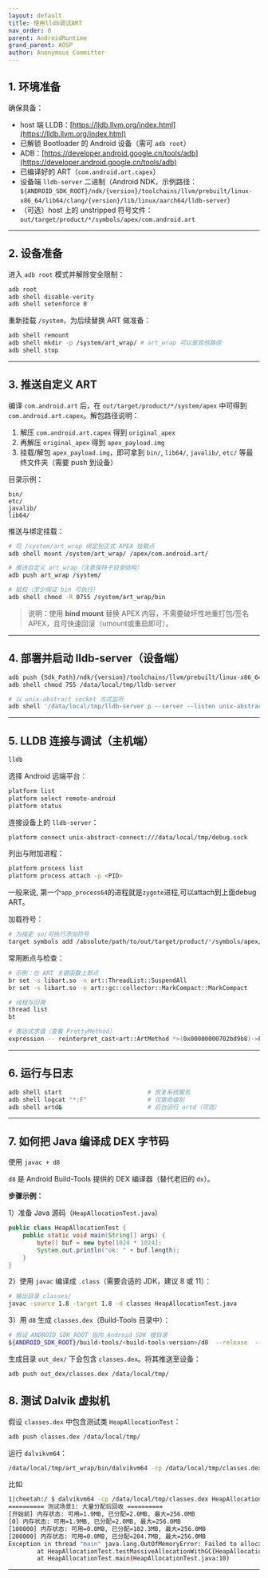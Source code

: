 ```yaml
---
layout: default
title: 使用lldb调试ART
nav_order: 0
parent: AndroidRuntime
grand_parent: AOSP
author: Anonymous Committer
---
```


## 1. 环境准备

确保具备：

* host 端 LLDB：[https://lldb.llvm.org/index.html](https://lldb.llvm.org/index.html)
* 已解锁 Bootloader 的 Android 设备（需可 `adb root`）
* ADB：[https://developer.android.google.cn/tools/adb](https://developer.android.google.cn/tools/adb)
* 已编译好的 ART（`com.android.art.capex`）
* 设备端 `lldb-server` 二进制（Android NDK，示例路径：`${ANDROID_SDK_ROOT}/ndk/{version}/toolchains/llvm/prebuilt/linux-x86_64/lib64/clang/{version}/lib/linux/aarch64/lldb-server`）
* （可选）host 上的 unstripped 符号文件：`out/target/product/*/symbols/apex/com.android.art`

---

## 2. 设备准备

进入 `adb root` 模式并解除安全限制：

```bash
adb root
adb shell disable-verity
adb shell setenforce 0
```

重新挂载 `/system`，为后续替换 ART 做准备：

```bash
adb shell remount
adb shell mkdir -p /system/art_wrap/ # art_wrap 可以是其他路径
adb shell stop
```

---

## 3. 推送自定义 ART

编译 `com.android.art` 后，在 `out/target/product/*/system/apex` 中可得到 `com.android.art.capex`。解包路径说明：

1. 解压 `com.android.art.capex` 得到 `original_apex`
2. 再解压 `original_apex` 得到 `apex_payload.img`
3. 挂载/解包 `apex_payload.img`，即可拿到 `bin/`, `lib64/`, `javalib/`, `etc/` 等最终文件夹（需要 push 到设备）

目录示例：

```text
bin/
etc/
javalib/
lib64/
```

推送与绑定挂载：

```bash
# 将 /system/art_wrap 绑定到正式 APEX 挂载点
adb shell mount /system/art_wrap/ /apex/com.android.art/

# 推送自定义 art_wrap（注意保持子目录结构）
adb push art_wrap /system/

# 赋权（至少保证 bin 可执行）
adb shell chmod -R 0755 /system/art_wrap/bin
```

> 说明：使用 **bind mount** 替换 APEX 内容，不需要破坏性地重打包/签名 APEX，且可快速回滚（umount或重启即可）。

---

## 4. 部署并启动 lldb-server（设备端）

```bash
adb push {Sdk_Path}/ndk/{version}/toolchains/llvm/prebuilt/linux-x86_64/lib64/clang/{version}/lib/linux/aarch64/lldb-server /data/local/tmp
adb shell chmod 755 /data/local/tmp/lldb-server

# 以 unix-abstract socket 方式监听
adb shell '/data/local/tmp/lldb-server p --server --listen unix-abstract:///data/local/tmp/debug.sock'
```

---

## 5. LLDB 连接与调试（主机端）

```bash
lldb
```

选择 Android 远端平台：

```bash
platform list
platform select remote-android
platform status
```

连接设备上的 `lldb-server`：

```bash
platform connect unix-abstract-connect:///data/local/tmp/debug.sock
```

列出与附加进程：

```bash
platform process list
platform process attach -p <PID>
```

一般来说, 第一个`app_process64`的进程就是`zygote`进程,可以attach到上面debug ART。

加载符号：

```bash
# 为指定 so/可执行添加符号
target symbols add /absolute/path/to/out/target/product/*/symbols/apex/com.android.art/lib64/libart.so
```

常用断点与检查：

```bash
# 示例：在 ART 关键函数上断点
br set -s libart.so -n art::ThreadList::SuspendAll
br set -s libart.so -n art::gc::collector::MarkCompact::MarkCompact

# 线程与回溯
thread list
bt

# 表达式求值（查看 PrettyMethod）
expression -- reinterpret_cast<art::ArtMethod *>(0x00000000702bd9b8)->PrettyMethod(true)
```

---

## 6. 运行与日志

```bash
adb shell start                        # 恢复系统服务
adb shell logcat "*:F"                 # 仅致命级别
adb shell artd&                        # 后台运行 artd（可选）
```

---

## 7. 如何把 Java 编译成 DEX 字节码

使用 `javac + d8`

`d8` 是 Android Build-Tools 提供的 DEX 编译器（替代老旧的 `dx`）。

**步骤示例：**

1）准备 Java 源码（`HeapAllocationTest.java`）

```java
public class HeapAllocationTest {
    public static void main(String[] args) {
        byte[] buf = new byte[1024 * 1024];
        System.out.println("ok: " + buf.length);
    }
}
```

2）使用 `javac` 编译成 `.class`（需要合适的 JDK，建议 8 或 11）：

```bash
# 输出目录 classes/
javac -source 1.8 -target 1.8 -d classes HeapAllocationTest.java
```

3）用 `d8` 生成 `classes.dex`（Build-Tools 目录中）：

```bash
# 假设 ANDROID_SDK_ROOT 指向 Android SDK 根目录
${ANDROID_SDK_ROOT}/build-tools/<build-tools-version>/d8  --release  --min-api 26  --output out_dex classes
```

生成目录 `out_dex/` 下会包含 `classes.dex`。将其推送至设备：

```bash
adb push out_dex/classes.dex /data/local/tmp/
```

## 8. 测试 Dalvik 虚拟机

假设 `classes.dex` 中包含测试类 `HeapAllocationTest`：

```bash
adb push classes.dex /data/local/tmp/
```

运行 `dalvikvm64`：

```bash
/data/local/tmp/art_wrap/bin/dalvikvm64 -cp /data/local/tmp/classes.dex HeapAllocationTest main
```

比如

```bash
1|cheetah:/ $ dalvikvm64 -cp /data/local/tmp/classes.dex HeapAllocationTest main
========== 测试场景1: 大量分配后回收 ==========
[开始前] 内存状态: 可用=1.9MB, 已分配=2.0MB, 最大=256.0MB
[0] 内存状态: 可用=1.9MB, 已分配=2.0MB, 最大=256.0MB
[100000] 内存状态: 可用=0.0MB, 已分配=102.3MB, 最大=256.0MB
[200000] 内存状态: 可用=0.0MB, 已分配=204.7MB, 最大=256.0MB
Exception in thread "main" java.lang.OutOfMemoryError: Failed to allocate a 1040 byte allocation with 126288 free bytes and 123KB until OOM, target footprint 268435456, growth limit 268435456; giving up on allocation because <1% of heap free after GC.
        at HeapAllocationTest.testMassiveAllocationWithGC(HeapAllocationTest.java:27)
        at HeapAllocationTest.main(HeapAllocationTest.java:10)
```

---
